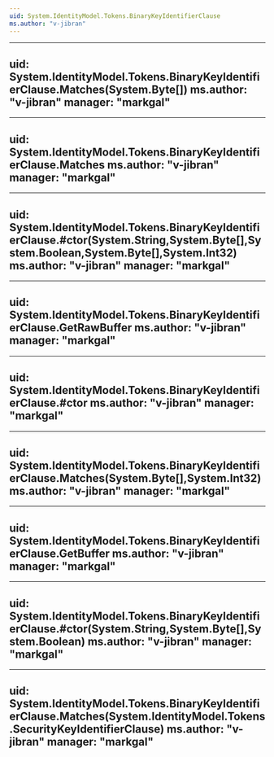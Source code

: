 ```yaml
---
uid: System.IdentityModel.Tokens.BinaryKeyIdentifierClause
ms.author: "v-jibran"
---
```


---
uid: System.IdentityModel.Tokens.BinaryKeyIdentifierClause.Matches(System.Byte[])
ms.author: "v-jibran"
manager: "markgal"
---

---
uid: System.IdentityModel.Tokens.BinaryKeyIdentifierClause.Matches
ms.author: "v-jibran"
manager: "markgal"
---

---
uid: System.IdentityModel.Tokens.BinaryKeyIdentifierClause.#ctor(System.String,System.Byte[],System.Boolean,System.Byte[],System.Int32)
ms.author: "v-jibran"
manager: "markgal"
---

---
uid: System.IdentityModel.Tokens.BinaryKeyIdentifierClause.GetRawBuffer
ms.author: "v-jibran"
manager: "markgal"
---

---
uid: System.IdentityModel.Tokens.BinaryKeyIdentifierClause.#ctor
ms.author: "v-jibran"
manager: "markgal"
---

---
uid: System.IdentityModel.Tokens.BinaryKeyIdentifierClause.Matches(System.Byte[],System.Int32)
ms.author: "v-jibran"
manager: "markgal"
---

---
uid: System.IdentityModel.Tokens.BinaryKeyIdentifierClause.GetBuffer
ms.author: "v-jibran"
manager: "markgal"
---

---
uid: System.IdentityModel.Tokens.BinaryKeyIdentifierClause.#ctor(System.String,System.Byte[],System.Boolean)
ms.author: "v-jibran"
manager: "markgal"
---

---
uid: System.IdentityModel.Tokens.BinaryKeyIdentifierClause.Matches(System.IdentityModel.Tokens.SecurityKeyIdentifierClause)
ms.author: "v-jibran"
manager: "markgal"
---
